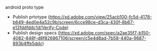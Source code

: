 android proto type
- Publish prtotype (https://xd.adobe.com/view/25acb100-fc5d-4178-b649-4ed0e4a52c9b/screen/6cce98ce-d3ca-430f-8b67-e12fddfddc1d/Verify-Code)
- Publish design specs (https://xd.adobe.com/spec/a2ae35f7-b150-4082-848f-d8f826867106/screen/c5e4d8ad-7b58-440a-9687-893b4ffe5ddc)
